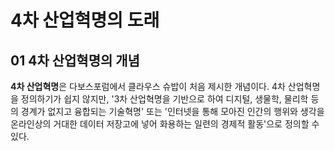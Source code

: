 # 4차 산업혁명의 도래

## 01 4차 산업혁명의 개념
**4차 산업혁명**은 다보스포럼에서 클라우스 슈밥이 처음 제시한 개념이다. 4차 산업혁명을 정의하기가 쉽지 않지만, '3차 산업혁명을 기반으로 하여 디지털,
생물학, 물리학 등의 경계가 없지고 융합되는 기술혁명' 또는 '인터넷을 통해 모아진 인간의 행위와 생각을 온라인상의 거대한 데이터 저장고에 넣어 화용하는 일련의
경제적 활동'으로 정의할 수 있다.
